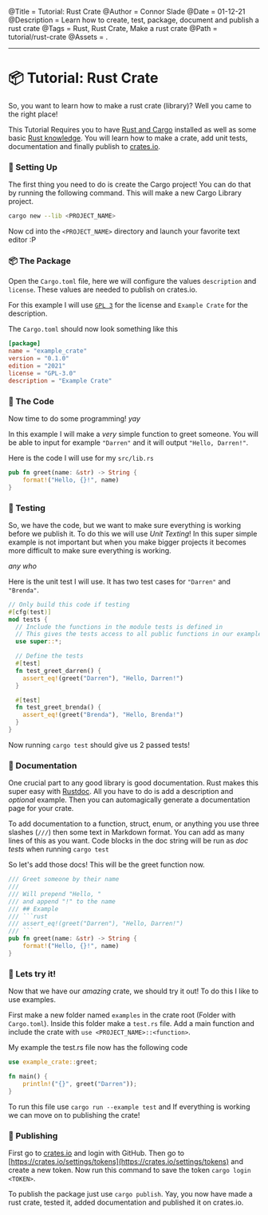 @Title = Tutorial: Rust Crate
@Author = Connor Slade
@Date = 01-12-21
@Description = Learn how to create, test, package, document and publish a rust crate
@Tags = Rust, Rust Crate, Make a rust crate
@Path = tutorial/rust-crate
@Assets = .

---

# 📦 Tutorial: Rust Crate

So, you want to learn how to make a rust crate (library)? Well you came to the right place!

This Tutorial Requires you to have [Rust and Cargo](https://rustup.rs) installed as well as some basic [Rust knowledge](https://doc.rust-lang.org/stable/book/).
You will learn how to make a crate, add unit tests, documentation and finally publish to [crates.io](https://crates.io).

### 📐 Setting Up

The first thing you need to do is create the Cargo project!
You can do that by running the following command.
This will make a new Cargo Library project.

```bash
cargo new --lib <PROJECT_NAME>
```

Now cd into the `<PROJECT_NAME>` directory and launch your favorite text editor :P

### 📦️ The Package

Open the `Cargo.toml` file, here we will configure the values `description` and `license`.
These values are needed to publish on crates.io.

For this example I will use [`GPL 3`](https://www.gnu.org/licenses/gpl-3.0.en.html) for the license and `Example Crate` for the description.

The `Cargo.toml` should now look something like this

```toml
[package]
name = "example_crate"
version = "0.1.0"
edition = "2021"
license = "GPL-3.0"
description = "Example Crate"
```

### 🌵 The Code

Now time to do some programming! _yay_

In this example I will make a _very_ simple function to greet someone.
You will be able to input for example `"Darren"` and it will output `"Hello, Darren!"`.

Here is the code I will use for my `src/lib.rs`

```rust
pub fn greet(name: &str) -> String {
    format!("Hello, {}!", name)
}
```

### 🧪 Testing

So, we have the code, but we want to make sure everything is working before we publish it.
To do this we will use _Unit Texting_! In this super simple example is not important
but when you make bigger projects it becomes more difficult to make sure everything is working.

_any who_

Here is the unit test I will use. It has two test cases for `"Darren"` and `"Brenda"`.

```rust
// Only build this code if testing
#[cfg(test)]
mod tests {
  // Include the functions in the module tests is defined in
  // This gives the tests access to all public functions in our example
  use super::*;

  // Define the tests
  #[test]
  fn test_greet_darren() {
    assert_eq!(greet("Darren"), "Hello, Darren!")
  }

  #[test]
  fn test_greet_brenda() {
    assert_eq!(greet("Brenda"), "Hello, Brenda!")
  }
}
```

Now running `cargo test` should give us 2 passed tests!

### 📄 Documentation

One crucial part to any good library is good documentation. Rust makes this super easy with [Rustdoc](https://doc.rust-lang.org/rustdoc/what-is-rustdoc.html).
All you have to do is add a description and _optional_ example.
Then you can automagically generate a documentation page for your crate.

To add documentation to a function, struct, enum, or anything you use three slashes (`///`) then some text in Markdown format.
You can add as many lines of this as you want. Code blocks in the doc string will be run as _doc tests_ when running `cargo test`

So let's add those docs! This will be the greet function now.

````rust
/// Greet someone by their name
///
/// Will prepend "Hello, "
/// and append "!" to the name
/// ## Example
/// ```rust
/// assert_eq!(greet("Darren"), "Hello, Darren!")
/// ```
pub fn greet(name: &str) -> String {
    format!("Hello, {}!", name)
}
````

### 🦀 Lets try it!

Now that we have our _amazing_ crate, we should try it out!
To do this I like to use examples.

First make a new folder named `examples` in the crate root (Folder with `Cargo.toml`).
Inside this folder make a `test.rs` file. Add a main function and include the crate with `use <PROJECT_NAME>::<function>`.

My example the test.rs file now has the following code

```rust
use example_crate::greet;

fn main() {
    println!("{}", greet("Darren"));
}
```

To run this file use `cargo run --example test` and If everything is working we can move on to publishing the crate!

### 📢 Publishing

First go to [crates.io](https://crates.io) and login with GitHub. Then go to [https://crates.io/settings/tokens](https://crates.io/settings/tokens) and create a new token. Now run this command to save the token `cargo login <TOKEN>`.

To publish the package just use `cargo publish`. Yay, you now have made a rust crate, tested it, added documentation and published it on crates.io.
